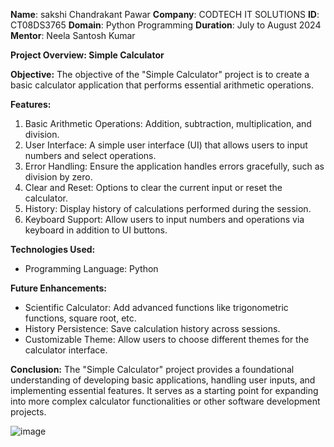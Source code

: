 
**Name**: sakshi Chandrakant Pawar
**Company**: CODTECH IT SOLUTIONS
**ID**: CT08DS3765
**Domain**: Python Programming
**Duration**: July to August 2024
**Mentor**: Neela Santosh Kumar

**Project Overview: Simple Calculator**

**Objective:**
       The objective of the "Simple Calculator" project is to create a basic calculator application that performs essential arithmetic operations.

**Features:**
1. Basic Arithmetic Operations: Addition, subtraction, multiplication, and division.
2. User Interface: A simple user interface (UI) that allows users to input numbers and select operations.
3. Error Handling: Ensure the application handles errors gracefully, such as division by zero.
4. Clear and Reset: Options to clear the current input or reset the calculator.
5. History: Display history of calculations performed during the session.
6. Keyboard Support: Allow users to input numbers and operations via keyboard in addition to UI buttons.

**Technologies Used:**
- Programming Language: Python
  
**Future Enhancements:**
- Scientific Calculator: Add advanced functions like trigonometric functions, square root, etc.
- History Persistence: Save calculation history across sessions.
- Customizable Theme: Allow users to choose different themes for the calculator interface.

**Conclusion:**
The "Simple Calculator" project provides a foundational understanding of developing basic applications, handling user inputs, and implementing essential features. It serves as a starting point for expanding into more complex calculator functionalities or other software development projects.


![image](https://github.com/user-attachments/assets/df733b11-8fb1-49d6-aa69-6d96ebfb522d)
